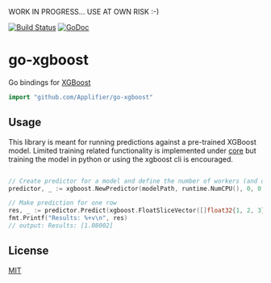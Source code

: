 WORK IN PROGRESS... USE AT OWN RISK :-)

[![Build Status](https://travis-ci.org/Applifier/go-core.svg?branch=master)](https://travis-ci.org/Applifier/go-xgboost)
[![GoDoc](https://godoc.org/github.com/Applifier/go-xgboost?status.svg)](http://godoc.org/github.com/Applifier/go-xgboost)

# go-xgboost

Go bindings for [XGBoost](https://github.com/dmlc/xgboost)

```go
import "github.com/Applifier/go-xgboost"
```

## Usage

This library is meant for running predictions against a pre-trained XGBoost model. Limited training related functionality is implemented under [core](https://github.com/Applifier/go-xgboost/blob/master/core) but training the model in python or using the xgboost cli is encouraged. 

```go

// Create predictor for a model and define the number of workers (and other settings)
predictor, _ := xgboost.NewPredictor(modelPath, runtime.NumCPU(), 0, 0, -1)

// Make prediction for one row
res, _ := predictor.Predict(xgboost.FloatSliceVector([]float32{1, 2, 3}))
fmt.Printf("Results: %+v\n", res)
// output: Results: [1.08002]

```

## License

[MIT](https://github.com/Applifier/go-xgboost/blob/master/LICENSE)